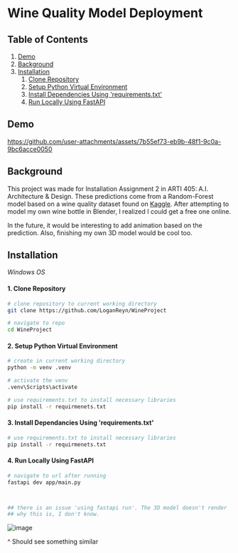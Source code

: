 # Wine Quality Model Deployment 

## Table of Contents
1. [Demo](#demo)  
2. [Background](#background)  
3. [Installation](#installation)  
    1. [Clone Repository](#1-clone-repository)  
    2. [Setup Python Virtual Environment](#2-setup-python-virtual-environment)  
    3. [Install Dependencies Using 'requirements.txt'](#3-install-dependencies-using-requirementstxt)  
    4. [Run Locally Using FastAPI](#4-run-locally-using-fastapi)


## Demo
https://github.com/user-attachments/assets/7b55ef73-eb9b-48f1-9c0a-9bc6acce0050


## Background 
This project was made for Installation Assignment 2 in ARTI 405: A.I. Architecture & Design. 
These predictions come from a Random-Forest model based on a wine quality dataset found on 
[Kaggle](https://www.kaggle.com/datasets/yasserh/wine-quality-dataset). After attempting to model my own wine bottle
in Blender, I realized I could get a free one online.

In the future, it would be interesting to add animation based on the prediction. Also, finishing my own 3D model would be 
cool too. 

## Installation  

*Windows OS*

#### 1. Clone Repository 
```bash
# clone repository to current working directory 
git clone https://github.com/LoganReyn/WineProject

# navigate to repo
cd WineProject
```


#### 2. Setup Python Virtual Environment 
```bash
# create in current working directory
python -m venv .venv

# activate the venv
.venv\Scripts\activate

# use requirements.txt to install necessary libraries
pip install -r requirmenets.txt
```

#### 3. Install Dependancies Using 'requirements.txt'
```bash
# use requirements.txt to install necessary libraries
pip install -r requirmenets.txt
```


#### 4. Run Locally Using FastAPI
```bash
# navigate to url after running 
fastapi dev app/main.py



## there is an issue 'using fastapi run'. The 3D model doesn't render
## why this is, I don't know.
```

![image](https://github.com/user-attachments/assets/efd05761-bc77-405e-a697-57170453018e)
<figcaption> ^ Should see something similar </figcaption>
